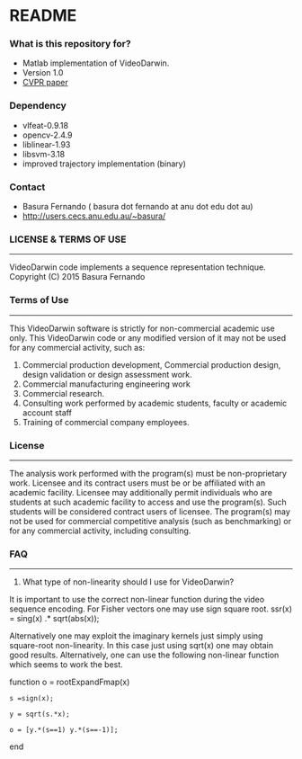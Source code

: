 # README #

### What is this repository for? ###

* Matlab implementation of VideoDarwin.
* Version 1.0
* [CVPR paper](http://www.cv-foundation.org/openaccess/content_cvpr_2015/html/Fernando_Modeling_Video_Evolution_2015_CVPR_paper.html)

### Dependency ###

* vlfeat-0.9.18
* opencv-2.4.9
* liblinear-1.93
* libsvm-3.18
* improved trajectory implementation (binary)


### Contact ###

* Basura Fernando ( basura dot fernando at anu dot edu dot au)
* http://users.cecs.anu.edu.au/~basura/


### LICENSE & TERMS OF USE
----------------------
VideoDarwin code implements a sequence representation technique.
Copyright (C) 2015  Basura Fernando


### Terms of Use
--------------
This VideoDarwin software is strictly for non-commercial academic use only. 
This VideoDarwin code or any modified version of it may not be used for any commercial activity, such as:
1. Commercial production development, Commercial production design, design validation or design assessment work.
2. Commercial manufacturing engineering work
3. Commercial research.
4. Consulting work performed by academic students, faculty or academic account staff
5. Training of commercial company employees.

### License
-------
The analysis work performed with the program(s) must be non-proprietary work. 
Licensee and its contract users must be or be affiliated with an academic facility. 
Licensee may additionally permit individuals who are students at such academic facility 
to access and use the program(s). Such students will be considered contract users of licensee. 
The program(s) may not be used for commercial competitive analysis 
(such as benchmarking) or for any commercial activity, including consulting.

### FAQ ###
-----------

1. What type of non-linearity should I use for VideoDarwin?

It is important to use the correct non-linear function during the video sequence encoding. For Fisher vectors one may use sign square root.
ssr(x) = sing(x) .* sqrt(abs(x));

Alternatively one may exploit the imaginary kernels just simply using square-root non-linearity. In this case just using sqrt(x) one may obtain good results. Alternatively, one can use the following non-linear function which seems to work the best.

function o = rootExpandFmap(x)

    s =sign(x);

    y = sqrt(s.*x);

    o = [y.*(s==1) y.*(s==-1)]; 

end